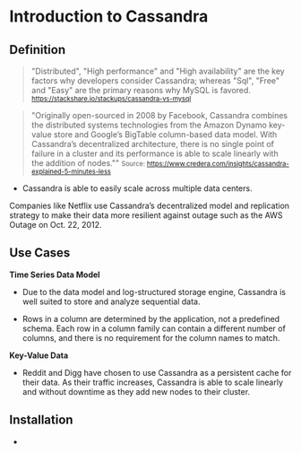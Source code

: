 # Introduction to Cassandra

## Definition
>"Distributed", "High performance" and "High availability" are the key factors why developers consider Cassandra; whereas "Sql", "Free" and "Easy" are the primary reasons why MySQL is favored.
<small>https://stackshare.io/stackups/cassandra-vs-mysql</small>


> "Originally open-sourced in 2008 by Facebook, Cassandra combines the distributed systems technologies from the Amazon Dynamo key-value store and Google’s BigTable column-based data model. With Cassandra’s decentralized architecture, there is no single point of failure in a cluster and its performance is able to scale linearly with the addition of nodes.""
<small> Source: https://www.credera.com/insights/cassandra-explained-5-minutes-less </small>

- Cassandra is able to easily scale across multiple data centers. 

Companies like Netflix use Cassandra’s decentralized model and replication strategy to make their data more resilient against outage such as the AWS Outage on Oct. 22, 2012.

## Use Cases

**Time Series Data Model** 

- Due to the data model and log-structured storage engine, Cassandra is well suited to store and analyze sequential data.

- Rows in a column are determined by the application, not a predefined schema. Each row in a column family can contain a different number of columns, and there is no requirement for the column names to match.

**Key-Value Data**

- Reddit and Digg have chosen to use Cassandra as a persistent cache for their data. As their traffic increases, Cassandra is able to scale linearly and without downtime as they add new nodes to their cluster.


## Installation

- 